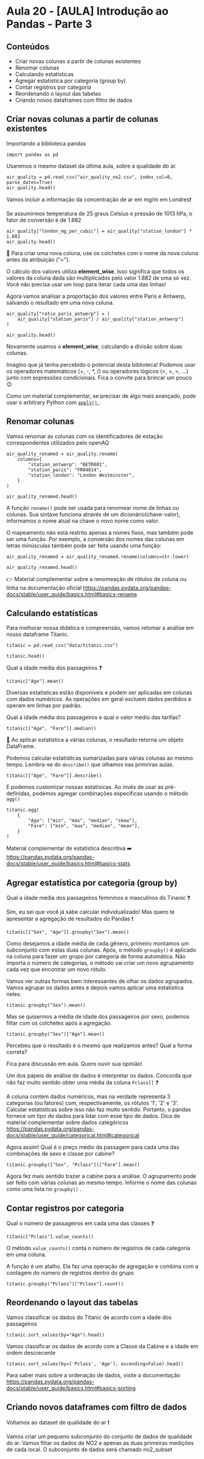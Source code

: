 # Aula 20 - \[AULA] Introdução ao Pandas - Parte 3

## Conteúdos

* Criar novas colunas a partir de colunas existentes
* Renomar colunas
* Calculando estatísticas
* Agregar estatística por categoria (group by)
* Contar registros por categoria
* Reordenando o layout das tabelas
* Criando novos dataframes com filtro de dados


## Criar novas colunas a partir de colunas existentes

Importando a biblioteca pandas

~~~
import pandas as pd
~~~

Usaremos o mesmo dataset da última aula, sobre a qualidade do ar.

~~~
air_quality = pd.read_csv("air_quality_no2.csv", index_col=0, parse_dates=True)
air_quality.head()
~~~

Vamos incluir a informação da concentração de ar em mg/m em Londres❗

Se assumirmos temperatura de 25 graus Celsius e pressão de 1013 hPa, o fator de conversão é de 1.882

~~~
air_quality["london_mg_per_cubic"] = air_quality["station_london"] * 1.882
air_quality.head()
~~~

:pushpin: Para criar uma nova coluna, use os colchetes com o nome da nova coluna antes da atribuição ("=").

O cálculo dos valores utiliza **element_wise**. Isso significa que todos os valores da coluna dada são multiplicados pelo valor 1.882 de uma só vez. Você não precisa usar um loop para iterar cada uma das linhas!

Agora vamos analisar a proportação dos valores entre Paris e Antwerp, salvando o resultado em uma nova coluna.

~~~
air_quality["ratio_paris_antwerp"] = (
    air_quality["station_paris"] / air_quality["station_antwerp"]
)

air_quality.head()
~~~

Novamente usamos o **element_wise**, calculando a divisão sobre duas colunas.

Imagino que já tenha percebido o potencial desta biblioteca! Podemos usar os operadores matemáticos (+, -, *, /) ou operadores lógicos (<, >, =, ...) junto com expressões condicionais. Fica o convite para brincar um pouco 😉

Como um material complementar, se precisar de algo mais avançado, pode usar o arbitrary Python com <a href="https://pandas.pydata.org/pandas-docs/stable/reference/api/pandas.DataFrame.apply.html#pandas.DataFrame.apply" target="_blank"><code>apply()</code> </a>.

## Renomar colunas

Vamos renomar as colunas com os identificadores de estação correspondentes utilizados pelo openAQ

~~~
air_quality_renamed = air_quality.rename(
    columns={
        "station_antwerp": "BETR801",
        "station_paris": "FR04014",
        "station_london": "London Westminster",
    }
)

air_quality_renamed.head()
~~~

A função <code>rename()</code> pode ser usada para renomear nome de linhas ou colunas. Sua sintaxe funciona através de um dicionário(chave-valor), informamos o nome atual na chave o novo nome como valor.

O mapeamento não está restrito apenas a nomes fixos, mas também pode ser uma função. Por exemplo, a conversão dos nomes das colunas em letras minúsculas também pode ser feita usando uma função:

~~~
air_quality_renamed = air_quality_renamed.rename(columns=str.lower)

air_quality_renamed.head()
~~~

:point_right: Material complementar sobre a renomeação de rótulos de coluna ou linha na documentação oficial https://pandas.pydata.org/pandas-docs/stable/user_guide/basics.html#basics-rename

## Calculando estatísticas

Para melhorar nossa didática e compreensão, vamos retomar a análise em nosso dataframe Titanic.


~~~
titanic = pd.read_csv("data/titanic.csv")

titanic.head()
~~~

Qual a idade média dos passageiros ❓

~~~
titanic["Age"].mean()
~~~

Diversas estatísticas estão disponíveis e podem ser aplicadas em colunas com dados numéricos. As operações em geral excluem dados perdidos e operam em linhas por padrão.

Qual a idade média dos passageiros e qual o valor médio das tarifas?

~~~
titanic[["Age", "Fare"]].median()
~~~

📌 Ao aplicar estatística a várias colunas, o resultado retorna um objeto DataFrame.

Podemos calcular estatísticas sumarizadas para várias colunas ao mesmo tempo. Lembra-se do <code>describe()</code> que olhamos nas primriras aulas.

~~~
titanic[["Age", "Fare"]].describe()
~~~

E podemos customizar nossas estatísicas. Ao invés de usar as pré-definidas, podemos agregar combinações específicas usando o método <code>agg()</code>

~~~
titanic.agg(
    {
        "Age": ["min", "max", "median", "skew"],
        "Fare": ["min", "max", "median", "mean"],
    }
)
~~~

Material complementar de estatística descritiva ➡️ https://pandas.pydata.org/pandas-docs/stable/user_guide/basics.html#basics-stats

## Agregar estatística por categoria (group by)

Qual a idade média dos passageiros femininos e masculinos do Tinanic ❓

Sim, eu sei que você já sabe calcular individualizado! Mas quero te apresentar a agregação de resultados do Pandas ❗

~~~
titanic[["Sex", "Age"]].groupby("Sex").mean()
~~~

Como desejamos a idade média de cada gênero, primeiro montamos um subconjunto com estas duas colunas. Após, o método <code>groupby()</code> é aplicado na coluna para fazer um grupo por categoria de forma automática. Não importa o número de categorias, o método vai criar um novo agrupamento cada vez que encontrar um novo rótulo. 


Vamos ver outras formas bem interessantes de olhar os dados agrupados. 
Vamos agrupar os dados antes e depois vamos aplicar uma estatística neles.

~~~
titanic.groupby("Sex").mean()
~~~

Mas se quisermos a média de idade dos passageiros por sexo, podemos filtar com os colchetes após a agregação.

~~~
titanic.groupby("Sex")["Age"].mean()
~~~

Percebeu que o resultado é o mesmo que realizamos antes? Qual a forma correta?

Fica para discussão em aula. Quero ouvir sua opinião!

Um dos pápeis de análise de dados é interpretar os dados. Concorda que não faz muito sentido obter uma média da coluna <code>Pclass[]</code> ❓

A coluna contém dados numéricos, mas na verdade representa 3 categorias (ou fatores) com, respectivamente, os rótulos '1', '2' e '3'. Calcular estatísticas sobre isso não faz muito sentido. Portanto, o pandas fornece um tipo de dados para lidar com esse tipo de dados. 
Dica de material complementar sobre dados categóricos https://pandas.pydata.org/pandas-docs/stable/user_guide/categorical.html#categorical

Agora assim! Qual é o preço médio da passagem para cada uma das combinações de sexo e classe por cabine?

~~~
titanic.groupby(["Sex", "Pclass"])["Fare"].mean()
~~~

Agora fez mais sentido trazer a cabine para a análise. O agrupamento pode ser feito com várias colunas ao mesmo tempo. Informe o nome das colunas como uma lista no <code>groupby()</code> .

## Contar registros por categoria

Qual o número de passageiros em cada uma das classes ❓

~~~
titanic["Pclass"].value_counts()
~~~

O método <code>value_counts()</code> conta o número de registros de cada categoria em uma coluna.

A função é um atalho. Ela faz uma operação de agregação e combina com a contagem do número de registros dentro do grupo

~~~
titanic.groupby("Pclass")["Pclass"].count()
~~~

## Reordenando o layout das tabelas

Vamos classificar os dados do Titanic de acordo com a idade dos passageiros

~~~
titanic.sort_values(by="Age").head()
~~~

Vamos classificar os dados de acordo com a Classe da Cabine e a idade em ordem descrecente

~~~
titanic.sort_values(by=['Pclass', 'Age'], ascending=False).head()
~~~

Para saber mais sobre a ordenação de dados, visite a documentação https://pandas.pydata.org/pandas-docs/stable/user_guide/basics.html#basics-sorting

## Criando novos dataframes com filtro de dados

Voltamos ao dataset de qualidade do ar ❗

Vamos criar um pequeno subconjunto do conjunto de dados de qualidade do ar. Vamos filtar os dados de NO2 e apenas as duas primeiras medições de cada local. O subconjunto de dados será chamado no2_subset


